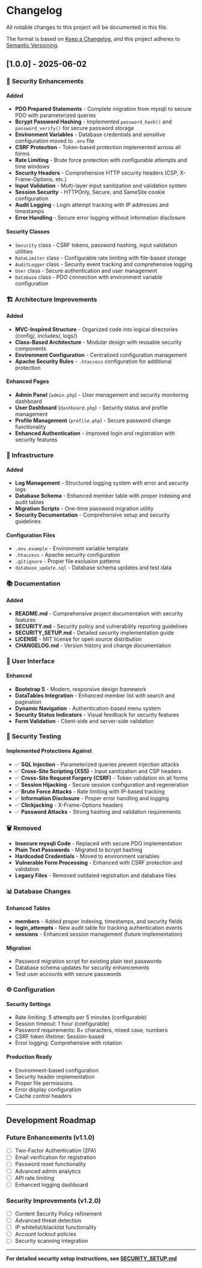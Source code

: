 # Changelog

All notable changes to this project will be documented in this file.

The format is based on [Keep a Changelog](https://keepachangelog.com/en/1.0.0/),
and this project adheres to [Semantic Versioning](https://semver.org/spec/v2.0.0.html).

## [1.0.0] - 2025-06-02

### 🔐 **Security Enhancements**

#### Added

- **PDO Prepared Statements** - Complete migration from mysqli to secure PDO with parameterized queries
- **Bcrypt Password Hashing** - Implemented `password_hash()` and `password_verify()` for secure password storage
- **Environment Variables** - Database credentials and sensitive configuration moved to `.env` file
- **CSRF Protection** - Token-based protection implemented across all forms
- **Rate Limiting** - Brute force protection with configurable attempts and time windows
- **Security Headers** - Comprehensive HTTP security headers (CSP, X-Frame-Options, etc.)
- **Input Validation** - Multi-layer input sanitization and validation system
- **Session Security** - HTTPOnly, Secure, and SameSite cookie configuration
- **Audit Logging** - Login attempt tracking with IP addresses and timestamps
- **Error Handling** - Secure error logging without information disclosure

#### Security Classes

- `Security` class - CSRF tokens, password hashing, input validation utilities
- `RateLimiter` class - Configurable rate limiting with file-based storage
- `AuditLogger` class - Security event tracking and comprehensive logging
- `User` class - Secure authentication and user management
- `Database` class - PDO connection with environment variable configuration

### 🏗️ **Architecture Improvements**

#### Added

- **MVC-Inspired Structure** - Organized code into logical directories (config/, includes/, logs/)
- **Class-Based Architecture** - Modular design with reusable security components
- **Environment Configuration** - Centralized configuration management
- **Apache Security Rules** - `.htaccess` configuration for additional protection

#### Enhanced Pages

- **Admin Panel** (`admin.php`) - User management and security monitoring dashboard
- **User Dashboard** (`dashboard.php`) - Security status and profile management
- **Profile Management** (`profile.php`) - Secure password change functionality
- **Enhanced Authentication** - Improved login and registration with security features

### 🔧 **Infrastructure**

#### Added

- **Log Management** - Structured logging system with error and security logs
- **Database Schema** - Enhanced member table with proper indexing and audit tables
- **Migration Scripts** - One-time password migration utility
- **Security Documentation** - Comprehensive setup and security guidelines

#### Configuration Files

- `.env.example` - Environment variable template
- `.htaccess` - Apache security configuration
- `.gitignore` - Proper file exclusion patterns
- `database_update.sql` - Database schema updates and test data

### 📚 **Documentation**

#### Added

- **README.md** - Comprehensive project documentation with security features
- **SECURITY.md** - Security policy and vulnerability reporting guidelines
- **SECURITY_SETUP.md** - Detailed security implementation guide
- **LICENSE** - MIT license for open source distribution
- **CHANGELOG.md** - Version history and change documentation

### 🎨 **User Interface**

#### Enhanced

- **Bootstrap 5** - Modern, responsive design framework
- **DataTables Integration** - Enhanced member list with search and pagination
- **Dynamic Navigation** - Authentication-based menu system
- **Security Status Indicators** - Visual feedback for security features
- **Form Validation** - Client-side and server-side validation

### 🧪 **Security Testing**

#### Implemented Protections Against

- ✅ **SQL Injection** - Parameterized queries prevent injection attacks
- ✅ **Cross-Site Scripting (XSS)** - Input sanitization and CSP headers
- ✅ **Cross-Site Request Forgery (CSRF)** - Token validation on all forms
- ✅ **Session Hijacking** - Secure session configuration and regeneration
- ✅ **Brute Force Attacks** - Rate limiting with IP-based tracking
- ✅ **Information Disclosure** - Proper error handling and logging
- ✅ **Clickjacking** - X-Frame-Options headers
- ✅ **Password Attacks** - Strong hashing and validation requirements

### 🗑️ **Removed**

- **Insecure mysqli Code** - Replaced with secure PDO implementation
- **Plain Text Passwords** - Migrated to bcrypt hashing
- **Hardcoded Credentials** - Moved to environment variables
- **Vulnerable Form Processing** - Enhanced with CSRF protection and validation
- **Legacy Files** - Removed outdated registration and database files

### 📊 **Database Changes**

#### Enhanced Tables

- **members** - Added proper indexing, timestamps, and security fields
- **login_attempts** - New audit table for tracking authentication events
- **sessions** - Enhanced session management (future implementation)

#### Migration

- Password migration script for existing plain text passwords
- Database schema updates for security enhancements
- Test user accounts with secure passwords

### ⚙️ **Configuration**

#### Security Settings

- Rate limiting: 5 attempts per 5 minutes (configurable)
- Session timeout: 1 hour (configurable)
- Password requirements: 8+ characters, mixed case, numbers
- CSRF token lifetime: Session-based
- Error logging: Comprehensive with rotation

#### Production Ready

- Environment-based configuration
- Security header implementation
- Proper file permissions
- Error display configuration
- Cache control headers

---

## Development Roadmap

### Future Enhancements (v1.1.0)

- [ ] Two-Factor Authentication (2FA)
- [ ] Email verification for registration
- [ ] Password reset functionality
- [ ] Advanced admin analytics
- [ ] API rate limiting
- [ ] Enhanced logging dashboard

### Security Improvements (v1.2.0)

- [ ] Content Security Policy refinement
- [ ] Advanced threat detection
- [ ] IP whitelist/blacklist functionality
- [ ] Account lockout policies
- [ ] Security scanning integration

---

**For detailed security setup instructions, see [SECURITY_SETUP.md](SECURITY_SETUP.md)**
